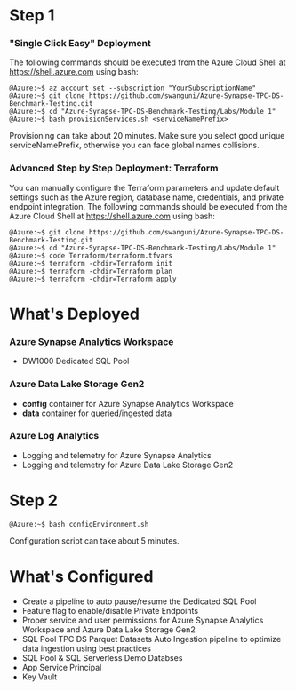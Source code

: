 # Step 1
### "Single Click Easy" Deployment
The following commands should be executed from the Azure Cloud Shell at https://shell.azure.com using bash:
```
@Azure:~$ az account set --subscription "YourSubscriptionName"
@Azure:~$ git clone https://github.com/swanguni/Azure-Synapse-TPC-DS-Benchmark-Testing.git
@Azure:~$ cd "Azure-Synapse-TPC-DS-Benchmark-Testing/Labs/Module 1"
@Azure:~$ bash provisionServices.sh <serviceNamePrefix>
```

Provisioning can take about 20 minutes. Make sure you select good unique serviceNamePrefix, otherwise you can face global names collisions.

### Advanced Step by Step Deployment: Terraform
You can manually configure the Terraform parameters and update default settings such as the Azure region, database name, credentials, and private endpoint integration. The following commands should be executed from the Azure Cloud Shell at https://shell.azure.com using bash:
```
@Azure:~$ git clone https://github.com/swanguni/Azure-Synapse-TPC-DS-Benchmark-Testing.git
@Azure:~$ cd "Azure-Synapse-TPC-DS-Benchmark-Testing/Labs/Module 1"
@Azure:~$ code Terraform/terraform.tfvars
@Azure:~$ terraform -chdir=Terraform init
@Azure:~$ terraform -chdir=Terraform plan
@Azure:~$ terraform -chdir=Terraform apply
```

# What's Deployed

### Azure Synapse Analytics Workspace
- DW1000 Dedicated SQL Pool

### Azure Data Lake Storage Gen2
- <b>config</b> container for Azure Synapse Analytics Workspace
- <b>data</b> container for queried/ingested data

### Azure Log Analytics
- Logging and telemetry for Azure Synapse Analytics
- Logging and telemetry for Azure Data Lake Storage Gen2

# Step 2
```
@Azure:~$ bash configEnvironment.sh
```

Configuration script can take about 5 minutes.

# What's Configured
- Create a pipeline to auto pause/resume the Dedicated SQL Pool
- Feature flag to enable/disable Private Endpoints
- Proper service and user permissions for Azure Synapse Analytics Workspace and Azure Data Lake Storage Gen2
- SQL Pool TPC DS Parquet Datasets Auto Ingestion pipeline to optimize data ingestion using best practices
- SQL Pool & SQL Serverless Demo Databses
- App Service Principal
- Key Vault
